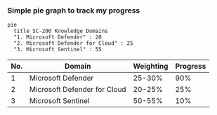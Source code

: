 
### Simple pie graph to track my progress 

```mermaid
pie
  title SC-200 Knowledge Domains
  "1. Microsoft Defender" : 20
  "2. Microsoft Defender for Cloud" : 25
  "3. Microsoft Sentinel" : 55
```

| No. | Domain | Weighting | Progress |
| --- | --- | ---| --- |
| 1 | Microsoft Defender | 25-30% | 90% |
| 2 | Microsoft Defender for Cloud | 20-25% | 25% |
| 3 | Microsoft Sentinel | 50-55% | 10% |



